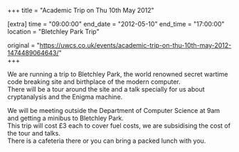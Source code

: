 +++
title = "Academic Trip on Thu 10th May 2012"

[extra]
time = "09:00:00"
end_date = "2012-05-10"
end_time = "17:00:00"
location = "Bletchley Park Trip"

original = "https://uwcs.co.uk/events/academic-trip-on-thu-10th-may-2012-1474489064643/"    
+++

We are running a trip to Bletchley Park, the world renowned secret wartime code breaking site and birthplace of the modern computer.  
There will be a tour around the site and a talk specially for us about cryptanalysis and the Enigma machine.

We will be meeting outside the Department of Computer Science at 9am and getting a minibus to Bletchley Park.  
This trip will cost £3 each to cover fuel costs, we are subsidising the cost of the tour and talks.  
There is a cafeteria there or you can bring a packed lunch with you.

